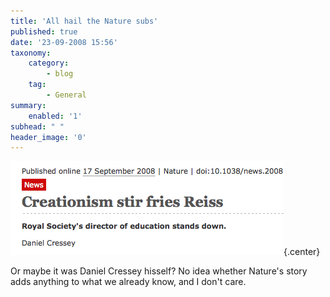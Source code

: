 ```yaml
---
title: 'All hail the Nature subs'
published: true
date: '23-09-2008 15:56'
taxonomy:
    category:
        - blog
    tag:
        - General
summary:
    enabled: '1'
subhead: " "
header_image: '0'
---
```


![Headline reads Creationsm stir fries Reissi](nature.png){.center}

Or maybe it was Daniel Cressey hisself? No idea whether Nature's story adds anything to what we already know, and I don't care.
